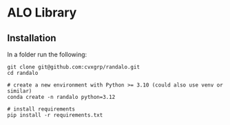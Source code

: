 # ALO Library

## Installation

In a folder run the following:

```
git clone git@github.com:cvxgrp/randalo.git
cd randalo

# create a new environment with Python >= 3.10 (could also use venv or similar)
conda create -n randalo python=3.12

# install requirements
pip install -r requirements.txt
```
